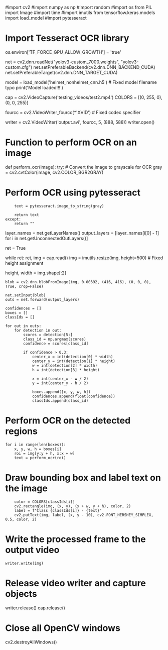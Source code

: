 #import cv2
#import numpy as np
#import random
#import os
from PIL import Image
#import time
#import imutils
from tensorflow.keras.models import load_model
#import pytesseract  
# Import Tesseract OCR library

os.environ['TF_FORCE_GPU_ALLOW_GROWTH'] = 'true'

net = cv2.dnn.readNet("yolov3-custom_7000.weights", "yolov3-custom.cfg")
net.setPreferableBackend(cv2.dnn.DNN_BACKEND_CUDA)
net.setPreferableTarget(cv2.dnn.DNN_TARGET_CUDA)

model = load_model('helmet_nonhelmet_cnn.h5')  # Fixed model filename typo
print('Model loaded!!!')

cap = cv2.VideoCapture('testing_videos/test2.mp4')
COLORS = [(0, 255, 0), (0, 0, 255)]

fourcc = cv2.VideoWriter_fourcc(*'XVID')  # Fixed codec specifier

writer = cv2.VideoWriter('output.avi', fourcc, 5, (888, 588))
writer.open()

# Function to perform OCR on an image
def perform_ocr(image):
    try:
        # Convert the image to grayscale for OCR
        gray = cv2.cvtColor(image, cv2.COLOR_BGR2GRAY)
        
   # Perform OCR using pytesseract
        text = pytesseract.image_to_string(gray)
        
        return text
    except:
        return ""

layer_names = net.getLayerNames()
output_layers = [layer_names[i[0] - 1] for i in net.getUnconnectedOutLayers()]

ret = True

while ret:
    ret, img = cap.read()
    img = imutils.resize(img, height=500)  # Fixed height assignment
    
   height, width = img.shape[:2]

    blob = cv2.dnn.blobFromImage(img, 0.00392, (416, 416), (0, 0, 0), True, crop=False)

    net.setInput(blob)
    outs = net.forward(output_layers)

    confidences = []
    boxes = []
    classIds = []

    for out in outs:
        for detection in out:
            scores = detection[5:]
            class_id = np.argmax(scores)
            confidence = scores[class_id]

            if confidence > 0.3:
                center_x = int(detection[0] * width)
                center_y = int(detection[1] * height)
                w = int(detection[2] * width)
                h = int(detection[3] * height)

                x = int(center_x - w / 2)
                y = int(center_y - h / 2)

                boxes.append([x, y, w, h])
                confidences.append(float(confidence))
                classIds.append(class_id)

 # Perform OCR on the detected regions
    for i in range(len(boxes)):
        x, y, w, h = boxes[i]
        roi = img[y:y + h, x:x + w]
        text = perform_ocr(roi)
        
   # Draw bounding box and label text on the image
        color = COLORS[classIds[i]]
        cv2.rectangle(img, (x, y), (x + w, y + h), color, 2)
        label = f"Class {classIds[i]} - {text}"
        cv2.putText(img, label, (x, y - 10), cv2.FONT_HERSHEY_SIMPLEX, 0.5, color, 2)

# Write the processed frame to the output video
    writer.write(img)

# Release video writer and capture objects
writer.release()
cap.release()

# Close all OpenCV windows
cv2.destroyAllWindows()
